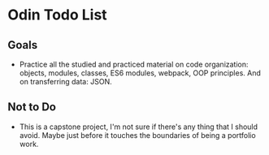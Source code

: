 # Odin Todo List

## Goals

- Practice all the studied and practiced material on code organization: objects, modules, classes, ES6 modules, webpack, OOP principles. And on transferring data: JSON.

## Not to Do

- This is a capstone project, I'm not sure if there's any thing that I should avoid. Maybe just before it touches the boundaries of being a portfolio work.
